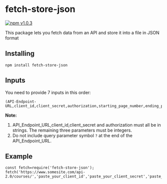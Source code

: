 # fetch-store-json
[![npm v1.0.3](https://img.shields.io/badge/npm-v1.0.3-blue)](https://github.com/nishanthbs1998/fetch-store-json)

This package lets you fetch data from an API and store it into a file in JSON format

## Installing
```
npm install fetch-store-json
```
## Inputs
You need to provide 7 inputs in this order:
```
(API-Endpoint-URL,client_id,client_secret,authorization,starting_page_number,ending_page_number,page_size)
```
**Note:** 
1. API_Endpoint_URL,client_id,client_secret and authorization must all be in strings. The remaining three parameters must be integers.
2. Do not include query parameter symbol `?` at the end of the API_Endpoint_URL.

## Example
```
const fetch=require('fetch-store-json');
fetch('https://www.somesite.com/api-2.0/courses/','paste_your_client_id','paste_your_client_secret','paste_your_authorization',1,10,1000);
```
